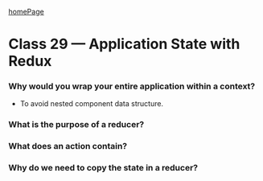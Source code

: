 
[homePage](https://henok-6411.github.io/reading-notes)
# Class 29 — Application State with Redux 


### Why would you wrap your entire application within a context?

  - To avoid nested component data structure.
  
### What is the purpose of a reducer?

### What does an action contain?

### Why do we need to copy the state in a reducer?
